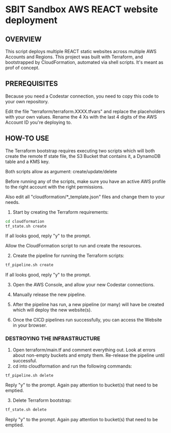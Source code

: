 # SBIT Sandbox AWS REACT website deployment

## OVERVIEW

This script deploys multiple REACT static websites across multiple AWS Accounts and Regions.
This project was built with Terraform, and bootstrapped by CloudFormation, automated via shell scripts.
It's meant as prof of concept.

## PREREQUISITES

Because you need a Codestar connection, you need to copy this code to your own repository. 

Edit the file "terraform/terraform.XXXX.tfvars" and replace the placeholders with your own values.
Rename the 4 Xs with the last 4 digits of the AWS Account ID you're deploying to.

## HOW-TO USE

The Terraform bootstrap requires executing two scripts which will both create the remote tf state file,
the S3 Bucket that contains it, a DynamoDB table and a KMS key. 

Both scripts allow as argument: create/update/delete

Before running any of the scripts,
make sure you have an active AWS profile to the right account with the right permissions.

Also edit all "cloudformation/*_template.json" files and change them to your needs.

1. Start by creating the Terraform requirements:
```bash
cd cloudformation
tf_state.sh create
```
If all looks good, reply "y" to the prompt.

Allow the CloudFormation script to run and create the resources.

2. Create the pipeline for running the Terraform scripts:
```bash
tf_pipeline.sh create
```
If all looks good, reply "y" to the prompt.

3. Open the AWS Console, and allow your new Codestar connections.

4. Manually release the new pipeline.

5. After the pipeline has run, a new pipeline (or many) will have be created which will deploy the new website(s).

6. Once the CICD pipelines run successfully, you can access the Website in your browser.

### DESTROYING THE INFRASTRUCTURE

1. Open terraform/main.tf and comment everything out. Look at errors about non-empty buckets and empty them. Re-release the pipeline until successful. 
2. cd into cloudformation and run the following commands:
```bash
tf_pipeline.sh delete
```
Reply "y" to the prompt. Again pay attention to bucket(s) that need to be emptied.

3. Delete Terraform bootstrap:
```bash
tf_state.sh delete
```
Reply "y" to the prompt. Again pay attention to bucket(s) that need to be emptied.